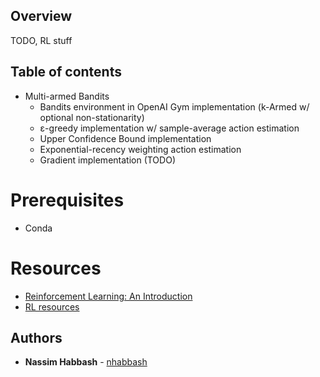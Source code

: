 ## Overview
TODO, RL stuff

## Table of contents
* Multi-armed Bandits
    * Bandits environment in OpenAI Gym implementation (k-Armed w/ optional non-stationarity)
    * ε-greedy implementation w/ sample-average action estimation
    * Upper Confidence Bound implementation
    * Exponential-recency weighting action estimation 
    * Gradient implementation (TODO)

# Prerequisites
* Conda

# Resources
* [Reinforcement Learning: An Introduction](http://incompleteideas.net/book/RLbook2018.pdf)
* [RL resources](https://github.com/dennybritz/reinforcement-learning)

## Authors
* **Nassim Habbash** - [nhabbash](https://github.com/nhabbash)
